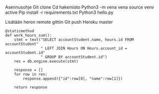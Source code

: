 Asennusohje
Git clone
Cd hakemisto
Python3 -m vena vena
source venv active
Pip install -r requirements.txt
Python3 hello.py

Lisätään heron remote gittiin
Git push Heroku master

    @staticmethod
    def work_hours_sum():
        stmt = text("SELECT accountStudent.name, hours.id FROM accountStudent"
                    " LEFT JOIN Hours ON Hours.account_id = accountStudent.id"
                    " GROUP BY accountStudent.id")
        res = db.engine.execute(stmt)

        response = []
        for row in res:
            response.append({"id":row[0], "name":row[1]})

        return response